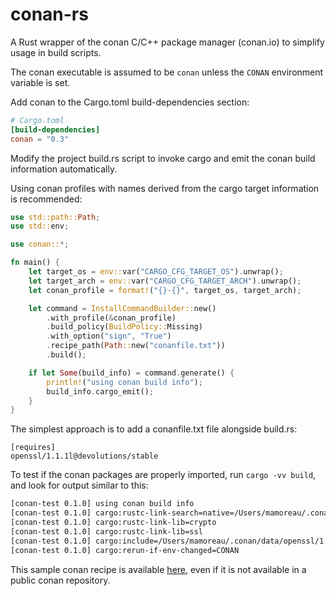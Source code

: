 # conan-rs

A Rust wrapper of the conan C/C++ package manager (conan.io) to simplify usage in build scripts.

The conan executable is assumed to be `conan` unless the `CONAN` environment variable is set.

Add conan to the Cargo.toml build-dependencies section:

```toml
# Cargo.toml
[build-dependencies]
conan = "0.3"
```

Modify the project build.rs script to invoke cargo and emit the conan build information automatically.

Using conan profiles with names derived from the cargo target information is recommended:

```rust
use std::path::Path;
use std::env;

use conan::*;

fn main() {
    let target_os = env::var("CARGO_CFG_TARGET_OS").unwrap();
    let target_arch = env::var("CARGO_CFG_TARGET_ARCH").unwrap();
    let conan_profile = format!("{}-{}", target_os, target_arch);

    let command = InstallCommandBuilder::new()
        .with_profile(&conan_profile)
        .build_policy(BuildPolicy::Missing)
        .with_option("sign", "True")
        .recipe_path(Path::new("conanfile.txt"))
        .build();

    if let Some(build_info) = command.generate() {
        println!("using conan build info");
        build_info.cargo_emit();
    }
}
```

The simplest approach is to add a conanfile.txt file alongside build.rs:

```
[requires]
openssl/1.1.1l@devolutions/stable
```

To test if the conan packages are properly imported, run `cargo -vv build`, and look for output similar to this:

```bash
[conan-test 0.1.0] using conan build info
[conan-test 0.1.0] cargo:rustc-link-search=native=/Users/mamoreau/.conan/data/openssl/1.1.1l/devolutions/stable/package/ce597277d61571523403b5b500bda70acd77cd8a/lib
[conan-test 0.1.0] cargo:rustc-link-lib=crypto
[conan-test 0.1.0] cargo:rustc-link-lib=ssl
[conan-test 0.1.0] cargo:include=/Users/mamoreau/.conan/data/openssl/1.1.1l/devolutions/stable/package/ce597277d61571523403b5b500bda70acd77cd8a/include
[conan-test 0.1.0] cargo:rerun-if-env-changed=CONAN
```

This sample conan recipe is available [here](https://github.com/Devolutions/conan-public), even if it is not available in a public conan repository.
